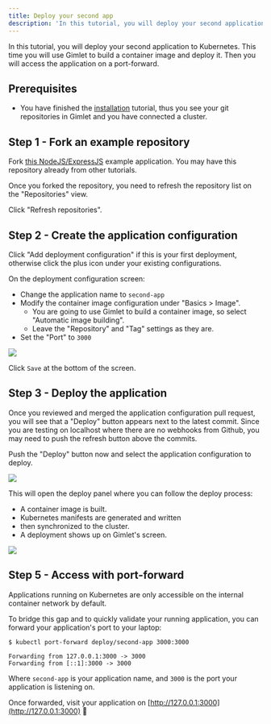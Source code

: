 ```yaml
---
title: Deploy your second app
description: 'In this tutorial, you will deploy your second application to Kubernetes. This time you will use Gimlet to build a container image to deploy.'
---
```


In this tutorial, you will deploy your second application to Kubernetes. This time you will use Gimlet to build a container image and deploy it. Then you will access the application on a port-forward.

## Prerequisites

- You have finished the [installation](/docs/installation) tutorial, thus you see your git repositories in Gimlet and you have connected a cluster.

## Step 1 - Fork an example repository

Fork [this NodeJS/ExpressJS](https://github.com/gimlet-io/expressjs-test-app) example application.
You may have this repository already from other tutorials.

Once you forked the repository, you need to refresh the repository list on the "Repositories" view.

Click "Refresh repositories".

## Step 2 - Create the application configuration

Click "Add deployment configuration" if this is your first deployment, otherwise click the plus icon under your existing configurations.

On the deployment configuration screen:
- Change the application name to `second-app`
- Modify the container image configuration under "Basics > Image".
  - You are going to use Gimlet to build a container image, so select "Automatic image building".
  - Leave the "Repository" and "Tag" settings as they are.
- Set the "Port" to `3000`

![](/image-build-config.png)

Click `Save` at the bottom of the screen.

## Step 3 - Deploy the application

Once you reviewed and merged the application configuration pull request, you will see that a "Deploy" button appears next to the latest commit. Since you are testing on localhost where there are no webhooks from Github, you may need to push the refresh button above the commits.

Push the "Deploy" button now and select the application configuration to deploy.

![](/deploy-button2.png)

This will open the deploy panel where you can follow the deploy process:

- A container image is built.
- Kubernetes manifests are generated and written
- then synchronized to the cluster.
- A deployment shows up on Gimlet's screen.

![](/deployed2.png)

## Step 5 - Access with port-forward

Applications running on Kubernetes are only accessible on the internal container network by default.

To bridge this gap and to quickly validate your running application, you can forward your application's port to your laptop:

```
$ kubectl port-forward deploy/second-app 3000:3000

Forwarding from 127.0.0.1:3000 -> 3000
Forwarding from [::1]:3000 -> 3000
```

Where `second-app` is your application name, and `3000` is the port your application is listening on.

Once forwarded, visit your application on [http://127.0.0.1:3000](http://127.0.0.1:3000) 🎉

